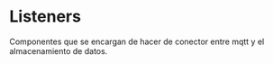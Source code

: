 # Listeners

Componentes que se encargan de hacer de conector entre mqtt y el
almacenamiento de datos.
